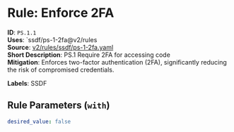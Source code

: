 # Rule: Enforce 2FA

**ID**: `PS.1.1`  
**Uses**: `ssdf/ps-1-2fa@v2/rules  
**Source**: [v2/rules/ssdf/ps-1-2fa.yaml](https://github.com/scribe-public/sample-policies/v2/rules/ssdf/ps-1-2fa.yaml)  
**Short Description**: PS.1 Require 2FA for accessing code  
**Mitigation**: Enforces two-factor authentication (2FA), significantly reducing the risk of compromised credentials.
  
**Labels**: SSDF

## Rule Parameters (`with`)

```yaml
desired_value: false
```
